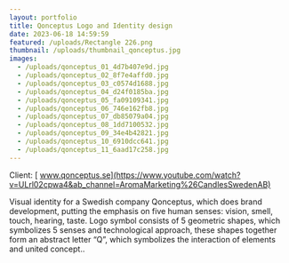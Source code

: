 ```yaml
---
layout: portfolio
title: Qonceptus Logo and Identity design
date: 2023-06-18 14:59:59
featured: /uploads/Rectangle 226.png
thumbnail: /uploads/thumbnail_qonceptus.jpg
images:
  - /uploads/qonceptus_01_4d7b407e9d.jpg
  - /uploads/qonceptus_02_8f7e4affd0.jpg
  - /uploads/qonceptus_03_c0574d1688.jpg
  - /uploads/qonceptus_04_d24f0185ba.jpg
  - /uploads/qonceptus_05_fa09109341.jpg
  - /uploads/qonceptus_06_746e162fb8.jpg
  - /uploads/qonceptus_07_db85079a04.jpg
  - /uploads/qonceptus_08_1dd7100532.jpg
  - /uploads/qonceptus_09_34e4b42821.jpg
  - /uploads/qonceptus_10_6910dcc641.jpg
  - /uploads/qonceptus_11_6aad17c258.jpg
---
```

Client: [ www.qonceptus.se](https://www.youtube.com/watch?v=ULrl02cpwa4&ab_channel=AromaMarketing%26CandlesSwedenAB)

Visual identity for a Swedish company Qonceptus, which does brand development, putting the emphasis on five human senses: vision, smell, touch, hearing, taste. Logo symbol consists of 5 geometric shapes, which symbolizes 5 senses and technological approach, these shapes together form an abstract letter “Q”, which symbolizes the interaction of elements and united concept..
